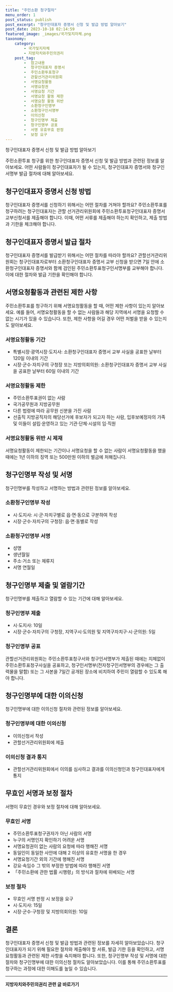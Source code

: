 ```yaml
---
title: "주민소환 청구절차"
menu_order: 1
post_status: publish
post_excerpt: "청구인대표자 증명서 신청 및 발급 방법 알아보기"
post_date: 2023-10-18 02:14:59
featured_image: _images/국가및지자체.png
taxonomy:
    category:
        - 국가및지자체
        - 지방자치와주민의권리
    post_tag:
        -  참고내용
        -  청구인대표자 증명서
        -  주민소환투표청구
        -  관할선거관리위원회
        -  서명요청활동
        -  서명요청권
        -  서명요청 기간
        -  서명요청 활동 제한
        -  서명요청 활동 위반
        -  소환청구인명부
        -  소환청구인서명부
        -  이의신청
        -  청구인명부 제출
        -  청구인명부 공표
        -  서명 유효무효 판정
        -  보정 요구
---
```


청구인대표자 증명서 신청 및 발급 방법 알아보기

주민소환투표 청구를 위한 청구인대표자 증명서 신청 및 발급 방법과 관련된 정보를 알아보세요. 어떤 사람들이 청구인대표자가 될 수 있는지, 청구인대표자 증명서와 청구인서명부 발급 절차에 대해 알아보세요.

##  청구인대표자 증명서 신청 방법
청구인대표자 증명서를 신청하기 위해서는 어떤 절차를 거쳐야 할까요? 주민소환투표를 청구하려는 청구인대표자는 관할 선거관리위원회에 주민소환투표청구인대표자 증명서 교부신청서를 제출해야 합니다. 이때, 어떤 서류를 제출해야 하는지 확인하고, 제출 방법과 기한을 체크해야 합니다.

##  청구인대표자 증명서 발급 절차
청구인대표자 증명서를 발급받기 위해서는 어떤 절차를 따라야 할까요? 관할선거관리위원회는 청구인대표자로부터 소환청구인대표자 증명서 교부 신청을 받으면 7일 안에 소환청구인대표자 증명서와 함께 검인된 주민소환투표청구인서명부를 교부해야 합니다. 이에 대한 절차와 발급 기한을 확인해야 합니다.

##  서명요청활동과 관련된 제한 사항
주민소환투표를 청구하기 위해 서명요청활동을 할 때, 어떤 제한 사항이 있는지 알아보세요. 예를 들어, 서명요청활동을 할 수 없는 사람들과 해당 지역에서 서명을 요청할 수 없는 시기가 있을 수 있습니다. 또한, 제한 사항을 어길 경우 어떤 처벌을 받을 수 있는지도 알아보세요.

### 서명요청활동 기간
- 특별시장·광역시장·도지사: 소환청구인대표자 증명서 교부 사실을 공표한 날부터 120일 이내의 기간
- 시장·군수·자치구의 구청장 또는 지방의회의원: 소환청구인대표자 증명서 교부 사실을 공표한 날부터 60일 이내의 기간

### 서명요청활동 제한
- 주민소환투표권이 없는 사람
- 국가공무원과 지방공무원
- 다른 법령에 따라 공무원 신분을 가진 사람
- 선출직 지방공직자의 해당선거에 후보자가 되고자 하는 사람, 입후보예정자의 가족 및 이들이 설립·운영하고 있는 기관·단체·시설의 임·직원

### 서명요청활동 위반 시 제재
서명요청활동이 제한되는 기간이나 서명요청을 할 수 없는 사람이 서명요청활동을 했을 때에는 1년 이하의 징역 또는 500만원 이하의 벌금에 처해집니다.

##  청구인명부 작성 및 서명
청구인명부를 작성하고 서명하는 방법과 관련된 정보를 알아보세요.

### 소환청구인명부 작성
- 시·도지사: 시·군·자치구별로 읍·면·동으로 구분하여 작성
- 시장·군수·자치구의 구청장: 읍·면·동별로 작성

### 소환청구인명부 서명
- 성명
- 생년월일
- 주소·거소 또는 체류지
- 서명 연월일

##  청구인명부 제출 및 열람기간
청구인명부를 제출하고 열람할 수 있는 기간에 대해 알아보세요.

### 청구인명부 제출
- 시·도지사: 10일
- 시장·군수·자치구의 구청장, 지역구시·도의원 및 지역구자치구·시·군의원: 5일

### 청구인명부 공표
관할선거관리위원회는 주민소환투표청구서와 청구인서명부가 제출된 때에는 지체없이 주민소환투표청구사실을 공표하고, 청구인서명부(전자청구인서명부의 경우에는 그 출력물을 말함) 또는 그 사본을 7일간 공개된 장소에 비치하여 주민이 열람할 수 있도록 해야 합니다.

##  청구인명부에 대한 이의신청
청구인명부에 대한 이의신청 절차와 관련된 정보를 알아보세요.

### 청구인명부에 대한 이의신청
- 이의신청서 작성
- 관할선거관리위원회에 제출

### 이의신청 결과 통지
- 관할선거관리위원회에서 이의를 심사하고 결과를 이의신청인과 청구인대표자에게 통지

##  무효인 서명과 보정 절차
서명이 무효인 경우와 보정 절차에 대해 알아보세요.

### 무효인 서명
- 주민소환투표청구권자가 아닌 사람의 서명
- 누구의 서명인지 확인하기 어려운 서명
- 서명요청권이 없는 사람의 요청에 따라 행해진 서명
- 동일인이 동일한 사안에 대해 2 이상의 유효한 서명을 한 경우
- 서명요청기간 외의 기간에 행해진 서명
- 강요·속임수 그 밖의 부정한 방법에 따라 행해진 서명
- 「주민소환에 관한 법률 시행령」의 방식과 절차에 위배되는 서명

### 보정 절차
- 무효인 서명 판정 시 보정을 요구
- 시·도지사: 15일
- 시장·군수·구청장 및 지방의회의원: 10일

## 결론

청구인대표자 증명서 신청 및 발급 방법과 관련된 정보를 자세히 알아보았습니다. 청구인대표자가 되기 위해 필요한 절차와 제출해야 할 서류, 발급 기한 등을 확인하고, 서명요청활동과 관련된 제한 사항을 숙지해야 합니다. 또한, 청구인명부 작성 및 서명에 대한 절차와 청구인명부에 대한 이의신청 절차도 알아보았습니다. 이를 통해 주민소환투표를 청구하는 과정에 대한 이해도를 높일 수 있습니다.
<!-- wp:separator -->
<hr class="wp-block-separator has-alpha-channel-opacity"/>
<!-- /wp:separator -->

<!-- wp:group {"backgroundColor":"base","layout":{"type":"constrained"}} -->
<div class="wp-block-group has-base-background-color has-background"><!-- wp:paragraph {"align":"center","fontSize":"medium"} -->
<p class="has-text-align-center has-large-font-size"><strong>지방자치와주민의권리 관련 글 바로가기</strong></p>
<!-- /wp:paragraph -->


<!-- wp:latest-posts
{"categories":[{"id":7159,"count":19,"description":"","link":"https://uknowlaw.com/category/%ec%a7%80%eb%b0%a9%ec%9e%90%ec%b9%98%ec%99%80%ec%a3%bc%eb%af%bc%ec%9d%98%ea%b6%8c%eb%a6%ac/","name":"지방자치와주민의권리","slug":"지방자치와주민의권리","taxonomy":"category","parent":0,"meta":[],"_links":{"self":[{"href":"https://uknowlaw.com/wp-json/wp/v2/categories/7159"}],"collection":[{"href":"https://uknowlaw.com/wp-json/wp/v2/categories"}],"about":[{"href":"https://uknowlaw.com/wp-json/wp/v2/taxonomies/category"}],"wp:post_type":[{"href":"https://uknowlaw.com/wp-json/wp/v2/posts?categories=7159"}],"curies":[{"name":"wp","href":"https://api.w.org/{rel}","templated":true}]}}],"postsToShow":100,"excerptLength":28,"postLayout":"grid","columns":2,"featuredImageAlign":"left","featuredImageSizeSlug":"large","fontSize":"small"} /--></div>
<!-- /wp:group -->